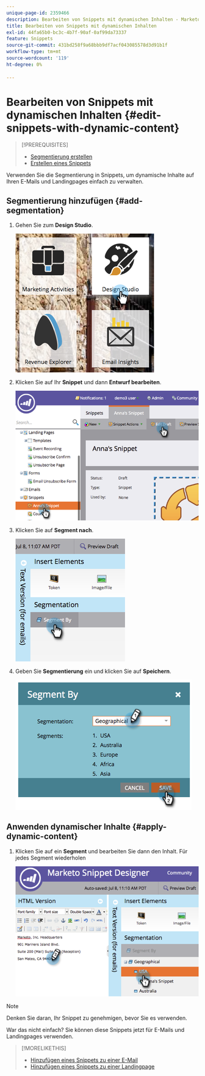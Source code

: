 ```yaml
---
unique-page-id: 2359466
description: Bearbeiten von Snippets mit dynamischen Inhalten - Marketo-Dokumente - Produktdokumentation
title: Bearbeiten von Snippets mit dynamischen Inhalten
exl-id: 44fa65b0-bc3c-4b7f-90af-0af99da73337
feature: Snippets
source-git-commit: 431bd258f9a68bbb9df7acf043085578d3d91b1f
workflow-type: tm+mt
source-wordcount: '119'
ht-degree: 0%

---
```


# Bearbeiten von Snippets mit dynamischen Inhalten {#edit-snippets-with-dynamic-content}

>[!PREREQUISITES]
>
>* [Segmentierung erstellen](/help/marketo/product-docs/personalization/segmentation-and-snippets/segmentation/create-a-segmentation.md)
>* [Erstellen eines Snippets](/help/marketo/product-docs/personalization/segmentation-and-snippets/snippets/create-a-snippet.md)

Verwenden Sie die Segmentierung in Snippets, um dynamische Inhalte auf Ihren E-Mails und Landingpages einfach zu verwalten.

## Segmentierung hinzufügen {#add-segmentation}

1. Gehen Sie zum **Design Studio**.

   ![](assets/designstudio-1.png)

1. Klicken Sie auf Ihr **Snippet** und dann **Entwurf bearbeiten**.

   ![](assets/image2014-9-16-8-3a59-3a14.png)

1. Klicken Sie auf **Segment nach**.

   ![](assets/image2014-9-16-8-3a59-3a27.png)

1. Geben Sie **Segmentierung** ein und klicken Sie auf **Speichern**.

   ![](assets/image2014-9-16-8-3a59-3a42.png)

## Anwenden dynamischer Inhalte {#apply-dynamic-content}

1. Klicken Sie auf ein **Segment** und bearbeiten Sie dann den Inhalt. Für jedes Segment wiederholen

   ![](assets/image2014-9-16-8-3a59-3a59.png)

>[!NOTE]
>
>Denken Sie daran, Ihr Snippet zu genehmigen, bevor Sie es verwenden.

War das nicht einfach? Sie können diese Snippets jetzt für E-Mails und Landingpages verwenden.

>[!MORELIKETHIS]
>
>* [Hinzufügen eines Snippets zu einer E-Mail](/help/marketo/product-docs/email-marketing/general/functions-in-the-editor/add-a-snippet-to-an-email.md)
>* [Hinzufügen eines Snippets zu einer Landingpage](/help/marketo/product-docs/demand-generation/landing-pages/personalizing-landing-pages/add-a-snippet-to-a-landing-page.md)
